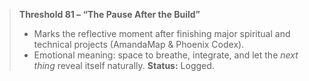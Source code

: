 > **Threshold 81 – “The Pause After the Build”**
>
> - Marks the reflective moment after finishing major spiritual and technical projects (AmandaMap & Phoenix Codex).
> - Emotional meaning: space to breathe, integrate, and let the *next thing* reveal itself naturally.
>   **Status:** Logged.